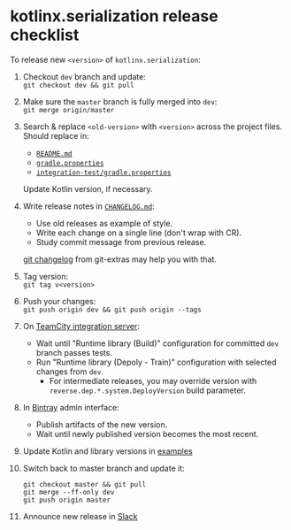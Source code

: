 # kotlinx.serialization release checklist

To release new `<version>` of `kotlinx.serialization`:

1. Checkout `dev` branch and update:<br>
   `git checkout dev && git pull`

3. Make sure the `master` branch is fully merged into `dev`:<br>
    `git merge origin/master`

4. Search & replace `<old-version>` with `<version>` across the project files. Should replace in:
   * [`README.md`](README.md)
   * [`gradle.properties`](gradle.properties)
   * [`integration-test/gradle.properties`](integration-test/gradle.properties)

   Update Kotlin version, if necessary.

5. Write release notes in [`CHANGELOG.md`](CHANGELOG.md):
   * Use old releases as example of style.
   * Write each change on a single line (don't wrap with CR).
   * Study commit message from previous release.

    [git changelog](https://github.com/tj/git-extras/blob/master/Commands.md#git-changelog) from git-extras may help you with that.

6. Tag version:<br>
    `git tag v<version>`

8. Push your changes:<br>
   `git push origin dev && git push origin --tags`

1. On [TeamCity integration server](https://teamcity.jetbrains.com/project.html?projectId=KotlinTools_KotlinxSerialization&tab=projectOverview):
   * Wait until "Runtime library (Build)" configuration for committed `dev` branch passes tests.
   * Run "Runtime library (Depoly - Train)" configuration with selected changes from `dev`.
      * For intermediate releases, you may override version with `reverse.dep.*.system.DeployVersion` build parameter.

4. In [Bintray](https://bintray.com/kotlin/kotlinx/kotlinx.serialization.runtime) admin interface:
   * Publish artifacts of the new version.
   * Wait until newly published version becomes the most recent.

6. Update Kotlin and library versions  in [examples](examples/gradle.properties)

1. Switch back to master branch and update it:<br>
   ```
   git checkout master && git pull
   git merge --ff-only dev
   git push origin master
   ```

5. Announce new release in [Slack](https://kotlinlang.slack.com)
